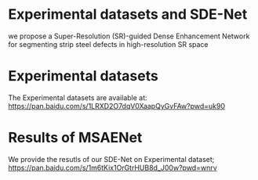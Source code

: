 # Experimental datasets and SDE-Net
 we propose a Super-Resolution (SR)-guided Dense Enhancement Network for segmenting strip steel defects in high-resolution SR space

# Experimental datasets
The Experimental datasets are available at:
https://pan.baidu.com/s/1LRXD2O7dqV0XaapQyGvFAw?pwd=uk90

# Results of MSAENet
We provide the resutls of our SDE-Net on Experimental dataset;
https://pan.baidu.com/s/1m6tKix1OrGtrHUB8d_J00w?pwd=wnrv
